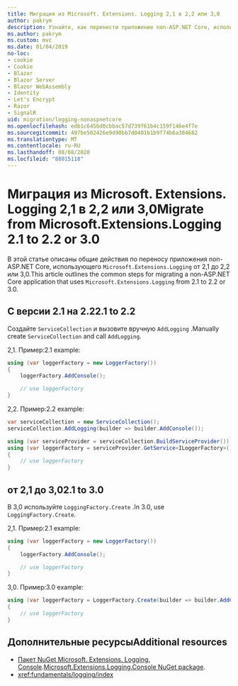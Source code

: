 ```yaml
---
title: Миграция из Microsoft. Extensions. Logging 2,1 в 2,2 или 3,0
author: pakrym
description: Узнайте, как перенести приложение non-ASP.NET Core, использующее Microsoft. Extensions. Logging от 2,1 до 2,2 или 3,0.
ms.author: pakrym
ms.custom: mvc
ms.date: 01/04/2019
no-loc:
- cookie
- Cookie
- Blazor
- Blazor Server
- Blazor WebAssembly
- Identity
- Let's Encrypt
- Razor
- SignalR
uid: migration/logging-nonaspnetcore
ms.openlocfilehash: edb1c6456d0cbbac57d739f61b4c159f146e4f7e
ms.sourcegitcommit: 497be502426e9d90bb7d0401b1b9f74b6a384682
ms.translationtype: MT
ms.contentlocale: ru-RU
ms.lasthandoff: 08/08/2020
ms.locfileid: "88015118"
---
```

# <a name="migrate-from-microsoftextensionslogging-21-to-22-or-30"></a><span data-ttu-id="45781-103">Миграция из Microsoft. Extensions. Logging 2,1 в 2,2 или 3,0</span><span class="sxs-lookup"><span data-stu-id="45781-103">Migrate from Microsoft.Extensions.Logging 2.1 to 2.2 or 3.0</span></span>

<span data-ttu-id="45781-104">В этой статье описаны общие действия по переносу приложения non-ASP.NET Core, использующего `Microsoft.Extensions.Logging` от 2,1 до 2,2 или 3,0.</span><span class="sxs-lookup"><span data-stu-id="45781-104">This article outlines the common steps for migrating a non-ASP.NET Core application that uses `Microsoft.Extensions.Logging` from 2.1 to 2.2 or 3.0.</span></span>

## <a name="21-to-22"></a><span data-ttu-id="45781-105">С версии 2.1 на 2.2</span><span class="sxs-lookup"><span data-stu-id="45781-105">2.1 to 2.2</span></span>

<span data-ttu-id="45781-106">Создайте `ServiceCollection` и вызовите вручную `AddLogging` .</span><span class="sxs-lookup"><span data-stu-id="45781-106">Manually create `ServiceCollection` and call `AddLogging`.</span></span>

<span data-ttu-id="45781-107">2,1. Пример:</span><span class="sxs-lookup"><span data-stu-id="45781-107">2.1 example:</span></span>

```csharp
using (var loggerFactory = new LoggerFactory())
{
    loggerFactory.AddConsole();

    // use loggerFactory
}
```

<span data-ttu-id="45781-108">2,2. Пример:</span><span class="sxs-lookup"><span data-stu-id="45781-108">2.2 example:</span></span>

```csharp
var serviceCollection = new ServiceCollection();
serviceCollection.AddLogging(builder => builder.AddConsole());

using (var serviceProvider = serviceCollection.BuildServiceProvider())
using (var loggerFactory = serviceProvider.GetService<ILoggerFactory>())
{
    // use loggerFactory
}
```

## <a name="21-to-30"></a><span data-ttu-id="45781-109">от 2,1 до 3,0</span><span class="sxs-lookup"><span data-stu-id="45781-109">2.1 to 3.0</span></span>

<span data-ttu-id="45781-110">В 3,0 используйте `LoggingFactory.Create` .</span><span class="sxs-lookup"><span data-stu-id="45781-110">In 3.0, use `LoggingFactory.Create`.</span></span>

<span data-ttu-id="45781-111">2,1. Пример:</span><span class="sxs-lookup"><span data-stu-id="45781-111">2.1 example:</span></span>

```csharp
using (var loggerFactory = new LoggerFactory())
{
    loggerFactory.AddConsole();

    // use loggerFactory
}
```

<span data-ttu-id="45781-112">3,0. Пример:</span><span class="sxs-lookup"><span data-stu-id="45781-112">3.0 example:</span></span>

```csharp
using (var loggerFactory = LoggerFactory.Create(builder => builder.AddConsole()))
{
    // use loggerFactory
}
```

## <a name="additional-resources"></a><span data-ttu-id="45781-113">Дополнительные ресурсы</span><span class="sxs-lookup"><span data-stu-id="45781-113">Additional resources</span></span>

* <span data-ttu-id="45781-114">[Пакет NuGet Microsoft. Extensions. Logging. Console](https://www.nuget.org/packages/Microsoft.Extensions.Logging.Console/).</span><span class="sxs-lookup"><span data-stu-id="45781-114">[Microsoft.Extensions.Logging.Console NuGet package](https://www.nuget.org/packages/Microsoft.Extensions.Logging.Console/).</span></span>
* <xref:fundamentals/logging/index>
